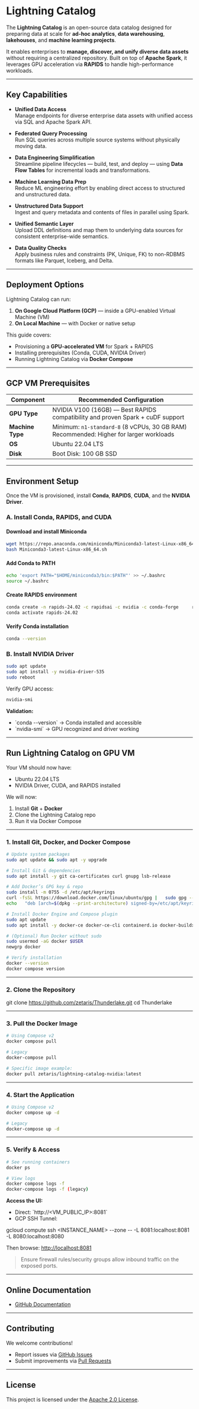 # Lightning Catalog

The **Lightning Catalog** is an open-source data catalog designed for preparing data at scale for **ad-hoc analytics**, **data warehousing**, **lakehouses**, and **machine learning projects**.  

It enables enterprises to **manage, discover, and unify diverse data assets** without requiring a centralized repository. Built on top of **Apache Spark**, it leverages GPU acceleration via **RAPIDS** to handle high-performance workloads.

---

## Key Capabilities

- **Unified Data Access**  
  Manage endpoints for diverse enterprise data assets with unified access via SQL and Apache Spark API.

- **Federated Query Processing**  
  Run SQL queries across multiple source systems without physically moving data.

- **Data Engineering Simplification**  
  Streamline pipeline lifecycles — build, test, and deploy — using **Data Flow Tables** for incremental loads and transformations.

- **Machine Learning Data Prep**  
  Reduce ML engineering effort by enabling direct access to structured and unstructured data.

- **Unstructured Data Support**  
  Ingest and query metadata and contents of files in parallel using Spark.

- **Unified Semantic Layer**  
  Upload DDL definitions and map them to underlying data sources for consistent enterprise-wide semantics.

- **Data Quality Checks**  
  Apply business rules and constraints (PK, Unique, FK) to non-RDBMS formats like Parquet, Iceberg, and Delta.

---

## Deployment Options

Lightning Catalog can run:
1. **On Google Cloud Platform (GCP)** — inside a GPU-enabled Virtual Machine (VM)
2. **On Local Machine** — with Docker or native setup

This guide covers:
- Provisioning a **GPU-accelerated VM** for Spark + RAPIDS
- Installing prerequisites (Conda, CUDA, NVIDIA Driver)
- Running Lightning Catalog via **Docker Compose**

---

## GCP VM Prerequisites

| Component         | Recommended Configuration |
|-------------------|---------------------------|
| **GPU Type**      | NVIDIA V100 (16GB) — Best RAPIDS compatibility and proven Spark + cuDF support |
| **Machine Type**  | Minimum: `n1-standard-8` (8 vCPUs, 30 GB RAM)<br>Recommended: Higher for larger workloads |
| **OS**            | Ubuntu 22.04 LTS |
| **Disk**          | Boot Disk: 100 GB SSD |

---

## Environment Setup

Once the VM is provisioned, install **Conda**, **RAPIDS**, **CUDA**, and the **NVIDIA Driver**.

### **A. Install Conda, RAPIDS, and CUDA**
#### Download and install Miniconda
```bash
wget https://repo.anaconda.com/miniconda/Miniconda3-latest-Linux-x86_64.sh
bash Miniconda3-latest-Linux-x86_64.sh
```
#### Add Conda to PATH
```bash
echo 'export PATH="$HOME/miniconda3/bin:$PATH"' >> ~/.bashrc
source ~/.bashrc
```
#### Create RAPIDS environment
```bash
conda create -n rapids-24.02 -c rapidsai -c nvidia -c conda-forge     rapids=24.02 python=3.10 cudatoolkit=11.8
conda activate rapids-24.02
```
#### Verify Conda installation
```bash
conda --version
```
### **B. Install NVIDIA Driver**
```bash
sudo apt update
sudo apt install -y nvidia-driver-535
sudo reboot
```
Verify GPU access:
```bash
nvidia-smi
```
**Validation:**  
- \`conda --version\` → Conda installed and accessible  
- \`nvidia-smi\` → GPU recognized and driver working  

---

## Run Lightning Catalog on GPU VM

Your VM should now have:
- Ubuntu 22.04 LTS
- NVIDIA Driver, CUDA, and RAPIDS installed

We will now:
1. Install **Git** + **Docker**
2. Clone the Lightning Catalog repo
3. Run it via Docker Compose

---

### **1. Install Git, Docker, and Docker Compose**
```bash
# Update system packages
sudo apt update && sudo apt -y upgrade

# Install Git & dependencies
sudo apt install -y git ca-certificates curl gnupg lsb-release

# Add Docker’s GPG key & repo
sudo install -m 0755 -d /etc/apt/keyrings
curl -fsSL https://download.docker.com/linux/ubuntu/gpg |   sudo gpg --dearmor -o /etc/apt/keyrings/docker.gpg
echo   "deb [arch=$(dpkg --print-architecture) signed-by=/etc/apt/keyrings/docker.gpg]   https://download.docker.com/linux/ubuntu $(lsb_release -cs) stable" |   sudo tee /etc/apt/sources.list.d/docker.list > /dev/null

# Install Docker Engine and Compose plugin
sudo apt update
sudo apt install -y docker-ce docker-ce-cli containerd.io docker-buildx-plugin docker-compose-plugin

# (Optional) Run Docker without sudo
sudo usermod -aG docker $USER
newgrp docker

# Verify installation
docker --version
docker compose version
```
---

### **2. Clone the Repository**
git clone https://github.com/zetaris/Thunderlake.git
cd Thunderlake

---

### **3. Pull the Docker Image**
```bash
# Using Compose v2
docker compose pull

# Legacy
docker-compose pull

# Specific image example:
docker pull zetaris/lightning-catalog-nvidia:latest
```
---

### **4. Start the Application**
```bash
# Using Compose v2
docker compose up -d

# Legacy
docker-compose up -d
```
---

### **5. Verify & Access**
```bash
# See running containers
docker ps

# View logs
docker compose logs -f
docker-compose logs -f (legacy)
```
**Access the UI:**
- Direct: \`http://<VM_PUBLIC_IP>:8081\`  
- GCP SSH Tunnel:

gcloud compute ssh <INSTANCE_NAME> --zone <ZONE>   -- -L 8081:localhost:8081 -L 8080:localhost:8080

Then browse: [http://localhost:8081](http://localhost:8081)

> Ensure firewall rules/security groups allow inbound traffic on the exposed ports.

---

## Online Documentation
- [GitHub Documentation](https://github.com/zetaris/Thunderlake)

---

## Contributing
We welcome contributions!  
- Report issues via [GitHub Issues](https://github.com/zetaris/Thunderlake/issues)  
- Submit improvements via [Pull Requests](https://github.com/zetaris/Thunderlake/pulls)

---

## License
This project is licensed under the [Apache 2.0 License](LICENSE).
